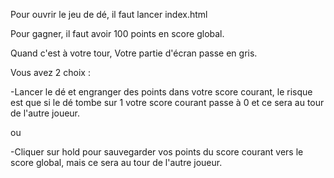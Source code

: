 Pour ouvrir le jeu de dé, il faut lancer index.html

Pour gagner, il faut avoir 100 points en score global.

Quand c'est à votre tour, Votre partie d'écran passe en gris.

Vous avez 2 choix : 

-Lancer le dé et engranger des points dans votre score courant, le risque est que si le dé tombe sur 1 votre score courant passe à 0 et ce sera au tour de l'autre joueur.

ou 

-Cliquer sur hold pour sauvegarder vos points du score courant vers le score global, mais ce sera au tour de l'autre joueur.




